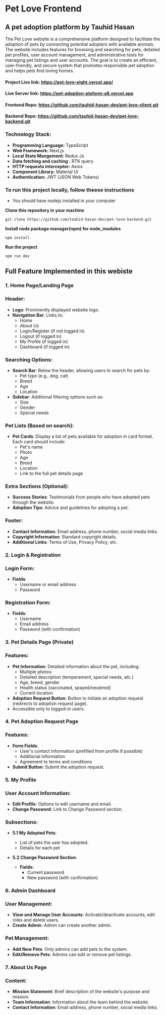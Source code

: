 # Pet Love Frontend
## A pet adoption platform by Tauhid Hasan

The Pet Love website is a comprehensive platform designed to facilitate the adoption of pets by connecting potential adopters with available animals. The website includes features for browsing and searching for pets, detailed pet profiles, user account management, and administrative tools for managing pet listings and user accounts. The goal is to create an efficient, user-friendly, and secure system that promotes responsible pet adoption and helps pets find loving homes.

#### **Project Live link:** https://pet-love-eight.vercel.app/
#### **Live Server link:** https://pet-adoption-plaform-a8.vercel.app
#### **Frontend Repo:** https://github.com/tauhid-hasan-dev/pet-love-client.git
#### **Backend Repo:** https://github.com/tauhid-hasan-dev/pet-love-backend.git

### **Technology Stack:**

- **Programming Language:** TypeScript
- **Web Framework:** Next.js
- **Local State Mangement:** Redux Js
- **Data fetching and caching :** RTK query
- **HTTP requests interceptor:** Axios
- **Component Library:** Material UI
- **Authentication:** JWT (JSON Web Tokens)

### **To run this project locally, follow theese instructions**

- You should have nodejs installed in your computer

**Clone this repository in your machine**

```
git clone https://github.com/tauhid-hasan-dev/pet-love-backend.git
```

**Install node package manager(npm) for node_modules**

```
npm install
```

**Run the project**

```
npm run dev
```


## Full Feature Implemented in this webiste

### 1. Home Page/Landing Page

### Header:

- **Logo**: Prominently displayed website logo.
- **Navigation Bar**: Links to:
    - Home
    - About Us
    - Login/Register (if not logged in)
    - Logout (if logged in)
    - My Profile (if logged in)
    - Dashboard (if logged in)

### Searching Options:

- **Search Bar**: Below the header, allowing users to search for pets by:
    - Pet type (e.g., dog, cat)
    - Breed
    - Age
    - Location
- **Sidebar**: Additional filtering options such as:
    - Size
    - Gender
    - Special needs

### Pet Lists (Based on search):

- **Pet Cards**: Display a list of pets available for adoption in card format. Each card should include:
    - Pet's name
    - Photo
    - Age
    - Breed
    - Location
    - Link to the full pet details page

### Extra Sections (Optional):

- **Success Stories**: Testimonials from people who have adopted pets through the website.
- **Adoption Tips**: Advice and guidelines for adopting a pet.

### Footer:

- **Contact Information**: Email address, phone number, social media links.
- **Copyright Information**: Standard copyright details.
- **Additional Links**: Terms of Use, Privacy Policy, etc.

### 2. Login & Registration

### Login Form:

- **Fields**:
    - Username or email address
    - Password

### Registration Form:

- **Fields**:
    - Username
    - Email address
    - Password (with confirmation)

### 3. Pet Details Page (Private)

### Features:

- **Pet Information**: Detailed information about the pet, including:
    - Multiple photos
    - Detailed description (temperament, special needs, etc.)
    - Age, breed, gender
    - Health status (vaccinated, spayed/neutered)
    - Current location
- **Adoption Request Button**: Button to initiate an adoption request (redirects to adoption request page).
- Accessible only to logged-in users.

### 4. Pet Adoption Request Page

### Features:

- **Form Fields**:
    - User's contact information (prefilled from profile if possible)
    - Additional information
    - Agreement to terms and conditions
- **Submit Button**: Submit the adoption request.

### 5. My Profile

### User Account Information:

- **Edit Profile**: Options to edit username and email.
- **Change Password**: Link to Change Password section.

### Subsections:

- **5.1 My Adopted Pets**:
    - List of pets the user has adopted.
    - Details for each pet
      
- **5.2 Change Password Section**:
    - **Fields**:
        - Current password
        - New password (with confirmation)

### 6. Admin Dashboard

### User Management:

- **View and Manage User Accounts**: Activate/deactivate accounts, edit roles and delete users.
- **Create Admin**: Admin can create another admin.

### Pet Management:

- **Add New Pets**: Only admins can add pets to the system.
- **Edit/Remove Pets**: Admins can edit or remove pet listings.

### 7. About Us Page

### Content:

- **Mission Statement**: Brief description of the website's purpose and mission.
- **Team Information**: Information about the team behind the website.
- **Contact Information**: Email address, phone number, social media links.









